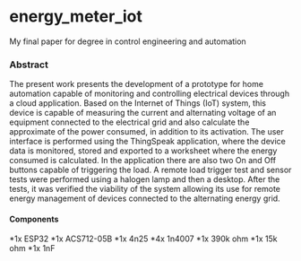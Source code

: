 # energy_meter_iot
My final paper for degree in control engineering and automation

### Abstract
The present work presents the development of a prototype for home automation
capable of monitoring and controlling electrical devices through a cloud application.
Based on the Internet of Things (IoT) system, this device is capable of measuring the
current and alternating voltage of an equipment connected to the electrical grid and
also calculate the approximate of the power consumed, in addition to its activation.
The user interface is performed using the ThingSpeak application, where the device
data is monitored, stored and exported to a worksheet where the energy consumed
is calculated. In the application there are also two On and Off buttons capable of
triggering the load. A remote load trigger test and sensor tests were performed using
a halogen lamp and then a desktop. After the tests, it was verified the viability of
the system allowing its use for remote energy management of devices connected to
the alternating energy grid.

#### Components

*1x ESP32
*1x ACS712-05B
*1x 4n25
*4x 1n4007
*1x 390k ohm
*1x 15k ohm
*1x 1nF

